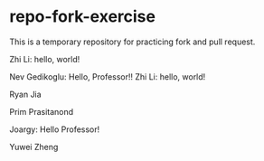 # repo-fork-exercise

This is a temporary repository for practicing fork and pull request.

Zhi Li: hello, world!

Nev Gedikoglu: Hello, Professor!!
Zhi Li: hello, world!


Ryan Jia


Prim Prasitanond


Joargy: Hello Professor!

Yuwei Zheng

